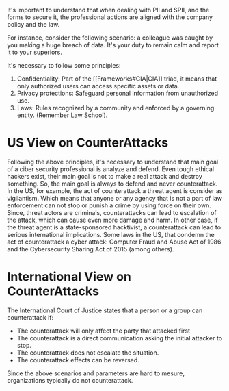 It's important to understand that when dealing with PII and SPII, and the forms to secure it, the professional actions are aligned with the company policy and the law. 

For instance, consider the following scenario: a colleague was caught by you making a huge breach of data. It's your duty to remain calm and report it to your superiors.

It's necessary to follow some principles:

1. Confidentiality: Part of the [[Frameworks#CIA|CIA]] triad, it means that only authorized users can access specific assets or data.
2. Privacy protections: Safeguard personal information from unauthorized use.
3. Laws: Rules recognized by a community and enforced by a governing entity. (Remember Law School).

# US View on CounterAttacks

Following the above principles, it's necessary to understand that main goal of a ciber security professional is analyze and defend. Even tough ethical hackers exist, their main goal is not to make a real attack and destroy something. So, the main goal is always to defend and never counterattack.
In the US, for example, the act of counterattack a threat agent is consider as vigilantism. Which means that anyone or any agency that is not a part of law enforcement can not stop or punish a crime by using force on their own. Since, threat actors are criminals, counterattacks can lead to  escalation of the attack, which can cause even more damage and harm.
In other case, if the threat agent is a state-sponsored hacktivist, a counterattack can lead to serious international implications.
Some laws in the US, that condemn the act of counterattack a cyber attack: Computer Fraud and Abuse Act of 1986 and the Cybersecurity Sharing Act of 2015 (among others).

# International View on CounterAttacks

The International Court of Justice states that a person or a group can counterattack if:

* The counterattack will only affect the party that attacked first
* The counterattack is a direct communication asking the initial attacker to stop.
* The counterattack does not escalate the situation.
* The counterattack effects can be reversed.

Since the above scenarios and parameters are hard to mesure, organizations typically do not counterattack.

